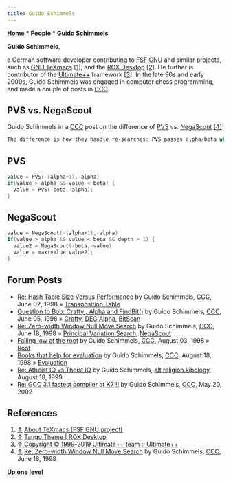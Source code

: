 ```yaml
---
title: Guido Schimmels
---
```

**[Home](Home "Home") * [People](People "People") * Guido Schimmels**

**Guido Schimmels**,

a German software developer contributing to [FSF GNU](Free_Software_Foundation "Free Software Foundation") and similar projects, such as [GNU TeXmacs](https://en.wikipedia.org/wiki/GNU_TeXmacs) <a id="cite-note-1" href="#cite-ref-1">[1]</a>, and the [ROX Desktop](https://en.wikipedia.org/wiki/ROX_Desktop) <a id="cite-note-2" href="#cite-ref-2">[2]</a>.
He further is contributor of the [Ultimate++](https://en.wikipedia.org/wiki/Ultimate%2B%2B) framework <a id="cite-note-3" href="#cite-ref-3">[3]</a>.
In the late 90s and early 2000s, Guido Schimmels was engaged in computer chess programming, and made a couple of posts in [CCC](CCC "CCC").

## PVS vs. NegaScout

Guido Schimmels in a [CCC](CCC "CCC") post on the difference of [PVS](Principal_Variation_Search "Principal Variation Search") vs. [NegaScout](NegaScout "NegaScout") <a id="cite-note-4" href="#cite-ref-4">[4]</a>:

```C++
The difference is how they handle re-searches: PVS passes alpha/beta while NegaScout passes the value returned by the null window search instead of alpha. But then you can get a fail-low on the research due to [search anonomalies](Search_Instability "Search Instability"). If that happens NegaScout returns the value from the first search. That means you will have a crippled [PV](Principal_Variation "Principal Variation"). Then there is a refinement [Reinefeld](Alexander_Reinefeld "Alexander Reinefeld") suggests which is to ommit the re-search at the last two plies (depth > 1) - but that won't work in a real program because of [search extensions](Extensions "Extensions"). NegaScout is slightly an [ivory tower](https://en.wikipedia.org/wiki/Ivory_Tower) variant of PVS (IMHO).  

```

## PVS

```C++
value = PVS(-(alpha+1),-alpha)
if(value > alpha && value < beta) {
  value = PVS(-beta,-alpha);
}

```

## NegaScout

```C++
value = NegaScout(-(alpha+1),-alpha)
if(value > alpha && value < beta && depth > 1) {
  value2 = NegaScout(-beta,-value)
  value = max(value,value2);
}

```

## Forum Posts

- [Re: Hash Table Size Versus Performance](https://www.stmintz.com/ccc/index.php?id=19790) by Guido Schimmels, [CCC](CCC "CCC"), June 02, 1998 » [Transposition Table](Transposition_Table "Transposition Table")
- [Question to Bob: Crafty , Alpha and FindBit()](https://www.stmintz.com/ccc/index.php?id=20057) by Guido Schimmels, [CCC](CCC "CCC"), June 05, 1998 » [Crafty](Crafty "Crafty"), [DEC Alpha](DEC_Alpha "DEC Alpha"), [BitScan](BitScan "BitScan")
- [Re: Zero-width Window Null Move Search](https://www.stmintz.com/ccc/index.php?id=20868) by Guido Schimmels, [CCC](CCC "CCC"), June 18, 1998 » [Principal Variation Search](Principal_Variation_Search "Principal Variation Search"), [NegaScout](NegaScout "NegaScout")
- [Failing low at the root](https://www.stmintz.com/ccc/index.php?id=23672) by Guido Schimmels, [CCC](CCC "CCC"), August 03, 1998 » [Root](Root "Root")
- [Books that help for evaluation](https://www.stmintz.com/ccc/index.php?id=25012) by Guido Schimmels, [CCC](CCC "CCC"), August 18, 1998 » [Evaluation](Evaluation "Evaluation")
- [Re: Atheist IQ vs Theist IQ](https://groups.google.com/d/msg/alt.religion.kibology/vMQhc1hJc7Q/xpnuVGQYZa4J) by Guido Schimmels, [alt.religion.kibology](https://groups.google.com/forum/?fromgroups=#!forum/alt.religion.kibology), August 18, 1999
- [Re: GCC 3.1 fastest compiler at K7 !!](https://www.stmintz.com/ccc/index.php?id=230559) by Guido Schimmels, [CCC](CCC "CCC"), May 20, 2002

## References

1. <a id="cite-ref-1" href="#cite-note-1">↑</a> [About TeXmacs (FSF GNU project)](http://www.texmacs.org/tmweb/manual/webman-about.en.html)
1. <a id="cite-ref-2" href="#cite-note-2">↑</a> [Tango Theme | ROX Desktop](http://rox.sourceforge.net/desktop/node/270.html)
1. <a id="cite-ref-3" href="#cite-note-3">↑</a> [Copyright © 1999-2019 Ultimate++ team :: Ultimate++](http://www.ultimatepp.org/app$ide$About$en-us.html)
1. <a id="cite-ref-4" href="#cite-note-4">↑</a> [Re: Zero-width Window Null Move Search](https://www.stmintz.com/ccc/index.php?id=20868) by Guido Schimmels, [CCC](CCC "CCC"), June 18, 1998

**[Up one level](People "People")**


